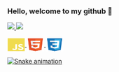 ### Hello, welcome to my github 👋

<div>
   <a href="https://github.com/lHaveNoName">
   <img height="180em" src="https://github-readme-stats.vercel.app/api?username=lHaveNoName&show_icons=true&theme=tokyonight&include_all_commits=true&count_private=true"/>
   <img height="180em" src="https://github-readme-stats.vercel.app/api/top-langs/?username=lHaveNoName&layout=compact&langs_count=6&theme=tokyonight"/>

</div>
<div style="display: inline_block"><br>
  <img align="center" alt="Js" height="30" width="40" src="https://raw.githubusercontent.com/devicons/devicon/master/icons/javascript/javascript-plain.svg">
  <img align="center" alt="HTML" height="30" width="40" src="https://raw.githubusercontent.com/devicons/devicon/master/icons/html5/html5-original.svg">
  <img align="center" alt="CSS" height="30" width="40" src="https://raw.githubusercontent.com/devicons/devicon/master/icons/css3/css3-original.svg">
</div>

<div>
 
  ![Snake animation](https://github.com/lHaveNoName/lHaveNoName/blob/output/github-contribution-grid-snake.svg)

</div>
